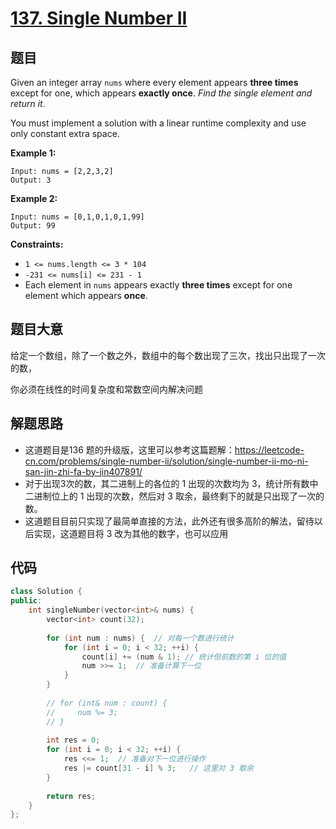 # [137. Single Number II](https://leetcode.com/problems/single-number-ii/)

## 题目

Given an integer array `nums` where every element appears **three times** except for one, which appears **exactly once**. *Find the single element and return it*.

You must implement a solution with a linear runtime complexity and use only constant extra space.

 

**Example 1:**

```
Input: nums = [2,2,3,2]
Output: 3
```

**Example 2:**

```
Input: nums = [0,1,0,1,0,1,99]
Output: 99
```

 

**Constraints:**

- `1 <= nums.length <= 3 * 104`
- `-231 <= nums[i] <= 231 - 1`
- Each element in `nums` appears exactly **three times** except for one element which appears **once**.

## 题目大意

给定一个数组，除了一个数之外，数组中的每个数出现了三次，找出只出现了一次的数，

你必须在线性的时间复杂度和常数空间内解决问题

## 解题思路

* 这道题目是136 题的升级版，这里可以参考这篇题解：https://leetcode-cn.com/problems/single-number-ii/solution/single-number-ii-mo-ni-san-jin-zhi-fa-by-jin407891/
* 对于出现3次的数，其二进制上的各位的 1 出现的次数均为 3，统计所有数中二进制位上的 1 出现的次数，然后对 3 取余，最终剩下的就是只出现了一次的数。
* 这道题目目前只实现了最简单直接的方法，此外还有很多高阶的解法，留待以后实现，这道题目将 3 改为其他的数字，也可以应用

## 代码

````c++
class Solution {
public:
    int singleNumber(vector<int>& nums) {
        vector<int> count(32);
        
        for (int num : nums) {  // 对每一个数进行统计
            for (int i = 0; i < 32; ++i) {
                count[i] += (num & 1); // 统计但前数的第 i 位的值
                num >>= 1;  // 准备计算下一位
            }
        }
        
        // for (int& num : count) {
        //     num %= 3;
        // }
        
        int res = 0;
        for (int i = 0; i < 32; ++i) {
            res <<= 1;  // 准备对下一位进行操作
            res |= count[31 - i] % 3;   // 这里对 3 取余
        }
        
        return res;
    }
};
````



